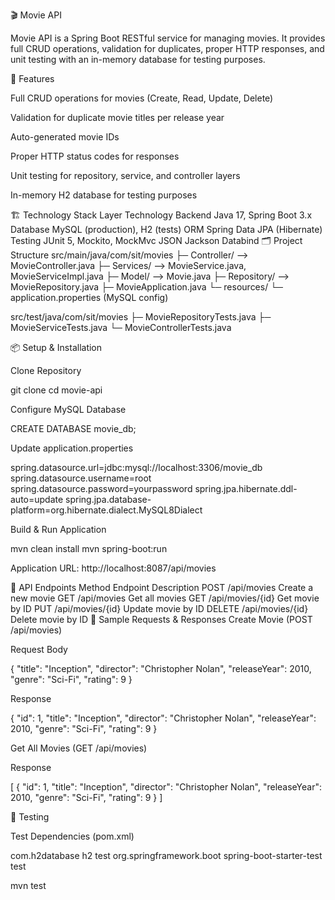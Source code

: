 
🎬 Movie API

Movie API is a Spring Boot RESTful service for managing movies. It provides full CRUD operations, validation for duplicates, proper HTTP responses, and unit testing with an in-memory database for testing purposes.

🌟 Features

Full CRUD operations for movies (Create, Read, Update, Delete)

Validation for duplicate movie titles per release year

Auto-generated movie IDs

Proper HTTP status codes for responses

Unit testing for repository, service, and controller layers

In-memory H2 database for testing purposes

🏗️ Technology Stack
Layer	Technology
Backend	Java 17, Spring Boot 3.x
Database	MySQL (production), H2 (tests)
ORM	Spring Data JPA (Hibernate)
Testing	JUnit 5, Mockito, MockMvc
JSON	Jackson Databind
🗂️ Project Structure
src/main/java/com/sit/movies
├─ Controller/        --> MovieController.java
├─ Services/          --> MovieService.java, MovieServiceImpl.java
├─ Model/             --> Movie.java
├─ Repository/        --> MovieRepository.java
├─ MovieApplication.java
└─ resources/
   └─ application.properties (MySQL config)

src/test/java/com/sit/movies
├─ MovieRepositoryTests.java
├─ MovieServiceTests.java
└─ MovieControllerTests.java

📦 Setup & Installation

Clone Repository

git clone <repository-url>
cd movie-api


Configure MySQL Database

CREATE DATABASE movie_db;


Update application.properties

spring.datasource.url=jdbc:mysql://localhost:3306/movie_db
spring.datasource.username=root
spring.datasource.password=yourpassword
spring.jpa.hibernate.ddl-auto=update
spring.jpa.database-platform=org.hibernate.dialect.MySQL8Dialect


Build & Run Application

mvn clean install
mvn spring-boot:run


Application URL: http://localhost:8087/api/movies

📡 API Endpoints
Method	Endpoint	Description
POST	/api/movies	Create a new movie
GET	/api/movies	Get all movies
GET	/api/movies/{id}	Get movie by ID
PUT	/api/movies/{id}	Update movie by ID
DELETE	/api/movies/{id}	Delete movie by ID
📝 Sample Requests & Responses
Create Movie (POST /api/movies)

Request Body

{
  "title": "Inception",
  "director": "Christopher Nolan",
  "releaseYear": 2010,
  "genre": "Sci-Fi",
  "rating": 9
}


Response

{
  "id": 1,
  "title": "Inception",
  "director": "Christopher Nolan",
  "releaseYear": 2010,
  "genre": "Sci-Fi",
  "rating": 9
}

Get All Movies (GET /api/movies)

Response

[
  {
    "id": 1,
    "title": "Inception",
    "director": "Christopher Nolan",
    "releaseYear": 2010,
    "genre": "Sci-Fi",
    "rating": 9
  }
]

🧪 Testing

Test Dependencies (pom.xml)

<dependency>
    <groupId>com.h2database</groupId>
    <artifactId>h2</artifactId>
    <scope>test</scope>
</dependency>
<dependency>
    <groupId>org.springframework.boot</groupId>
    <artifactId>spring-boot-starter-test</artifactId>
    <scope>test</scope>
</dependency>


mvn test

